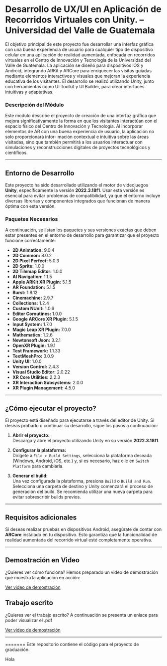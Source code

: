 # Desarrollo de UX/UI en Aplicación de Recorridos Virtuales con Unity. – Universidad del Valle de Guatemala

El objetivo principal de este proyecto fue desarrollar una interfaz gráfica con una buena experiencia de usuario
para cualquier tipo de dispositivo celular en una aplicación de realidad aumentada, enfocada en recorridos
virtuales en el Centro de Innovación y Tecnología de la Universidad del Valle de Guatemala. La aplicación
se diseñó para dispositivos iOS y Android, integrando ARKit y ARCore para enriquecer las visitas guiadas
mediante elementos interactivos y visuales que mejoran la experiencia educativa de los visitantes.
El desarrollo se realizó utilizando Unity, junto con herramientas como UI Toolkit y UI Builder, para
crear interfaces intuitivas y adaptativas.

### Descripción del Módulo

Este modulo describe el proyecto de creación de una interfaz gráfica que mejora significativamente
la forma en que los visitantes interactúan con el espacio físico del Centro de Innovación y Tecnología. Al
incorporar elementos de AR con una buena experiencia de usuario, la aplicación no solo proporcionará infor-
mación contextual e intuitiva sobre las áreas visitadas, sino que también permitirá a los usuarios interactuar
con simulaciones y reconstrucciones digitales de proyectos tecnológicos y científicos.

---

## Entorno de Desarrollo

Este proyecto ha sido desarrollado utilizando el motor de videojuegos **Unity**, específicamente la versión **2022.3.18f1**. Usar esta versión es esencial para evitar problemas de compatibilidad, ya que el entorno incluye diversas librerías y componentes integrados que funcionan de manera óptima con esta versión.

### Paquetes Necesarios

A continuación, se listan los paquetes y sus versiones exactas que deben estar presentes en el entorno de desarrollo para garantizar que el proyecto funcione correctamente:

- **2D Animation:** 9.0.4
- **2D Common:** 8.0.2
- **2D Pixel Perfect:** 5.0.3
- **2D Sprite:** 1.0.0
- **2D Tilemap Editor:** 1.0.0
- **AI Navigation:** 1.1.5
- **Apple ARKit XR Plugin:** 5.1.5
- **AR Foundation:** 5.1.5
- **Burst:** 1.8.12
- **Cinemachine:** 2.9.7
- **Collections:** 1.2.4
- **Custom NUnit:** 1.0.6
- **Editor Coroutines:** 1.0.0
- **Google ARCore XR Plugin:** 5.1.5
- **Input System:** 1.7.0
- **Magic Leap XR Plugin:** 7.0.0
- **Mathematics:** 1.2.6
- **Newtonsoft Json:** 3.2.1
- **OpenXR Plugin:** 1.9.1
- **Test Framework:** 1.1.33
- **TextMeshPro:** 3.0.9
- **Unity UI:** 1.0.0
- **Version Control:** 2.4.3
- **Visual Studio Editor:** 2.0.22
- **XR Core Utilities:** 2.2.3
- **XR Interaction Subsystems:** 2.0.0
- **XR Plugin Management:** 4.5.0

---

## ¿Cómo ejecutar el proyecto?

El proyecto está diseñado para ejecutarse a través del editor de Unity. Si deseas probarlo o continuar su desarrollo, sigue los pasos a continuación:

1. **Abrir el proyecto:**  
   Descarga y abre el proyecto utilizando Unity en su versión **2022.3.18f1**.
   
2. **Configurar la plataforma:**  
   Dirígete a `File > Build Settings`, selecciona la plataforma deseada (Windows, Android, iOS, etc.) y, si es necesario, haz clic en `Switch Platform` para cambiarla.
   
3. **Generar el build:**  
   Una vez configurada la plataforma, presiona `Build` o `Build and Run`. Selecciona una carpeta de destino y Unity comenzará el proceso de generación del build. Se recomienda utilizar una nueva carpeta para evitar sobrescribir builds previos.

---

## Requisitos adicionales

Si deseas realizar pruebas en dispositivos Android, asegúrate de contar con **ARCore** instalado en tu dispositivo. Esto garantiza que la funcionalidad de realidad aumentada del recorrido virtual esté completamente operativa.

---

## Demostración en Video

¿Quieres ver cómo funciona? Hemos preparado un video de demostración que muestra la aplicación en acción:

[Ver video de demostración](demo/Demo.mp4)

## Trabajo escrito

¿Quieres ver el trabajo escrito? A continuación se presenta un enlace para poder visualizar el .pdf

[Ver video de demostración](docs/Trabajo_de_Graduación_UVG_20053.pdf)

---
=======
Este repositorio contiene el código para el proyecto de graduación.

Hola
